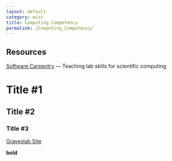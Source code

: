 ```yaml
---
layout: default
category: misc
title: Computing Competency
permalink: /Computing_Competency/
---
```


Resources
---------

[Software Carpentry](http://software-carpentry.org/) — Teaching lab skills for scientific computing

Title \#1
=========

Title \#2
---------

### Title \#3

[Graveslab Site](http://www.graveslab.org)

**bold**
